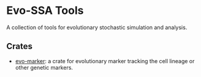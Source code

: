 # Evo-SSA Tools

A collection of tools for evolutionary stochastic simulation and analysis.

## Crates

- [evo-marker](./crates/marker/README.md): a crate for evolutionary marker tracking the cell lineage or other genetic markers.
